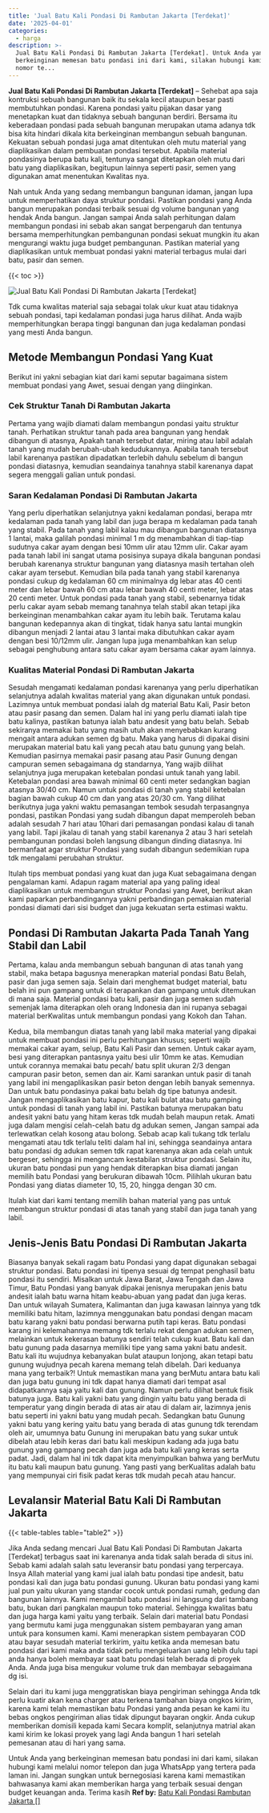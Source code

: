 ```yaml
---
title: 'Jual Batu Kali Pondasi Di Rambutan Jakarta [Terdekat]'
date: '2025-04-01'
categories:
  - harga
description: >-
  Jual Batu Kali Pondasi Di Rambutan Jakarta [Terdekat]. Untuk Anda yang
  berkeinginan memesan batu pondasi ini dari kami, silakan hubungi kami melalui
  nomor te...
---
```


**Jual Batu Kali Pondasi Di Rambutan Jakarta \[Terdekat\]** – Sehebat apa saja kontruksi sebuah bangunan baik itu sekala kecil ataupun besar pasti membutuhkan pondasi. Karena pondasi yaitu pijakan dasar yang menetapkan kuat dan tidaknya sebuah bangunan berdiri. Bersama itu keberadaan pondasi pada sebuah bangunan merupakan utama adanya tdk bisa kita hindari dikala kita berkeinginan membangun sebuah bangunan. Kekuatan sebuah pondasi juga amat ditentukan oleh mutu material yang diaplikasikan dalam pembuatan pondasi tersebut. Apabila material pondasinya berupa batu kali, tentunya sangat ditetapkan oleh mutu dari batu yang diaplikasikan, begitupun lainnya seperti pasir, semen yang digunakan amat menentukan Kwalitas nya.

Nah untuk Anda yang sedang membangun bangunan idaman, jangan lupa untuk memperhatikan daya struktur pondasi. Pastikan pondasi yang Anda bangun merupakan pondasi terbaik sesuai dg volume bangunan yang hendak Anda bangun. Jangan sampai Anda salah perhitungan dalam membangun pondasi ini sebab akan sangat berpengaruh dan tentunya bersama memperhitungkan pembangunan pondasi sekuat mungkin itu akan mengurangi waktu juga budget pembangunan. Pastikan material yang diaplikasikan untuk membuat pondasi yakni material terbagus mulai dari batu, pasir dan semen.

{{< toc >}}

![Jual Batu Kali Pondasi Di Rambutan Jakarta [Terdekat]](/images/jual-batu-kali-07.png)

Tdk cuma kwalitas material saja sebagai tolak ukur kuat atau tidaknya sebuah pondasi, tapi kedalaman pondasi juga harus dilihat. Anda wajib memperhitungkan berapa tinggi bangunan dan juga kedalaman pondasi yang mesti Anda bangun.

## Metode Membangun Pondasi Yang Kuat

Berikut ini yakni sebagian kiat dari kami seputar bagaimana sistem membuat pondasi yang Awet, sesuai dengan yang diinginkan.

### Cek Struktur Tanah Di Rambutan Jakarta

Pertama yang wajib diamati dalam membangun pondasi yaitu struktur tanah. Perhatikan struktur tanah pada area bangunan yang hendak dibangun di atasnya, Apakah tanah tersebut datar, miring atau labil adalah tanah yang mudah berubah-ubah kedudukannya. Apabila tanah tersebut labil karenanya pastikan dipadatkan terlebih dahulu sebelum di bangun pondasi diatasnya, kemudian seandainya tanahnya stabil karenanya dapat segera menggali galian untuk pondasi.

### Saran Kedalaman Pondasi Di Rambutan Jakarta

Yang perlu diperhatikan selanjutnya yakni kedalaman pondasi, berapa mtr kedalaman pada tanah yang labil dan juga berapa m kedalaman pada tanah yang stabil. Pada tanah yang labil kalau mau dibangun bangunan diatasnya 1 lantai, maka galilah pondasi minimal 1 m dg menambahkan di tiap-tiap sudutnya cakar ayam dengan besi 10mm ulir atau 12mm ulir. Cakar ayam pada tanah labil ini sangat utama posisinya supaya dikala bangunan pondasi berubah karenanya struktur bangunan yang diatasnya masih tertahan oleh cakar ayam tersebut. Kemudian bila pada tanah yang stabil karenanya pondasi cukup dg kedalaman 60 cm minimalnya dg lebar atas 40 centi meter dan lebar bawah 60 cm atau lebar bawah 40 centi meter, lebar atas 20 centi meter. Untuk pondasi pada tanah yang stabil, sebenarnya tidak perlu cakar ayam sebab memang tanahnya telah stabil akan tetapi jika berkeinginan menambahkan cakar ayam itu lebih baik. Terutama kalau bangunan kedepannya akan di tingkat, tidak hanya satu lantai mungkin dibangun menjadi 2 lantai atau 3 lantai maka dibutuhkan cakar ayam dengan besi 10/12mm ulir. Jangan lupa juga menambahkan kan selup sebagai penghubung antara satu cakar ayam bersama cakar ayam lainnya.

### Kualitas Material Pondasi Di Rambutan Jakarta

Sesudah mengamati kedalaman pondasi karenanya yang perlu diperhatikan selanjutnya adalah kwalitas material yang akan digunakan untuk pondasi. Lazimnya untuk membuat pondasi ialah dg material Batu Kali, Pasir beton atau pasir pasang dan semen. Dalam hal ini yang perlu diamati ialah tipe batu kalinya, pastikan batunya ialah batu andesit yang batu belah. Sebab sekiranya memakai batu yang masih utuh akan menyebabkan kurang mengait antara adukan semen dg batu. Maka yang harus di dipakai disini merupakan material batu kali yang pecah atau batu gunung yang belah. Kemudian pasirnya memakai pasir pasang atau Pasir Gunung dengan campuran semen sebagaimana dg standarnya, Yang wajib dilihat selanjutnya juga merupakan ketebalan pondasi untuk tanah yang labil. Ketebalan pondasi area bawah minimal 60 centi meter sedangkan bagian atasnya 30/40 cm. Namun untuk pondasi di tanah yang stabil ketebalan bagian bawah cukup 40 cm dan yang atas 20/30 cm. Yang dilihat berikutnya juga yakni waktu pemasangan tembok sesudah terpasangnya pondasi, pastikan Pondasi yang sudah dibangun dapat memperoleh beban adalah sesudah 7 hari atau 10hari dari pemasangan pondasi kalau di tanah yang labil. Tapi jikalau di tanah yang stabil karenanya 2 atau 3 hari setelah pembangunan pondasi boleh langsung dibangun dinding diatasnya. Ini bermanfaat agar struktur Pondasi yang sudah dibangun sedemikian rupa tdk mengalami perubahan struktur.

Itulah tips membuat pondasi yang kuat dan juga Kuat sebagaimana dengan pengalaman kami. Adapun ragam material apa yang paling ideal diaplikasikan untuk membangun struktur Pondasi yang Awet, berikut akan kami paparkan perbandingannya yakni perbandingan pemakaian material pondasi diamati dari sisi budget dan juga kekuatan serta estimasi waktu.

## Pondasi Di Rambutan Jakarta Pada Tanah Yang Stabil dan Labil

Pertama, kalau anda membangun sebuah bangunan di atas tanah yang stabil, maka betapa bagusnya menerapkan material pondasi Batu Belah, pasir dan juga semen saja. Selain dari menghemat budget material, batu belah ini pun gampang untuk di terapankan dan gampang untuk ditemukan di mana saja. Material pondasi batu kali, pasir dan juga semen sudah semenjak lama diterapkan oleh orang Indonesia dan ini rupanya sebagai material berKwalitas untuk membangun pondasi yang Kokoh dan Tahan.

Kedua, bila membangun diatas tanah yang labil maka material yang dipakai untuk membuat pondasi ini perlu perhitungan khusus; seperti wajib memakai cakar ayam, selup, Batu Kali Pasir dan semen. Untuk cakar ayam, besi yang diterapkan pantasnya yaitu besi ulir 10mm ke atas. Kemudian untuk corannya memakai batu pecah/ batu split ukuran 2/3 dengan campuran pasir beton, semen dan air. Kami sarankan untuk pasir di tanah yang labil ini mengaplikasikan pasir beton dengan lebih banyak semennya. Dan untuk batu pondasinya pakai batu belah dg tipe batunya andesit. Jangan mengaplikasikan batu kapur, batu kali bulat atau batu gamping untuk pondasi di tanah yang labil ini. Pastikan batunya merupakan batu andesit yakni batu yang hitam keras tdk mudah belah maupun retak. Amati juga dalam mengisi celah-celah batu dg adukan semen, Jangan sampai ada terlewatkan celah kosong atau bolong. Sebab acap kali tukang tdk terlalu mengamati atau tdk terlalu teliti dalam hal ini, sehingga seandainya antara batu pondasi dg adukan semen tdk rapat karenanya akan ada celah untuk bergeser, sehingga ini mengancam kestabilan struktur pondasi. Selain itu, ukuran batu pondasi pun yang hendak diterapkan bisa diamati jangan memilih batu Pondasi yang berukuran dibawah 10cm. Pilihlah ukuran batu Pondasi yang diatas diameter 10, 15, 20, hingga dengan 30 cm.

Itulah kiat dari kami tentang memilih bahan material yang pas untuk membangun struktur pondasi di atas tanah yang stabil dan juga tanah yang labil.

## Jenis-Jenis Batu Pondasi Di Rambutan Jakarta

Biasanya banyak sekali ragam batu Pondasi yang dapat digunakan sebagai struktur pondasi. Batu pondasi ini tipenya sesuai dg tempat penghasil batu pondasi itu sendiri. Misalkan untuk Jawa Barat, Jawa Tengah dan Jawa Timur, Batu Pondasi yang banyak dipakai jenisnya merupakan jenis batu andesit ialah batu warna hitam keabu-abuan yang padat dan juga keras. Dan untuk wilayah Sumatera, Kalimantan dan juga kawasan lainnya yang tdk memiliki batu hitam, lazimnya menggunakan batu pondasi dengan macam batu karang yakni batu pondasi berwarna putih tapi keras. Batu pondasi karang ini kelemahannya memang tdk terlalu rekat dengan adukan semen, melainkan untuk kekerasan batunya sendiri telah cukup kuat. Batu kali dan batu gunung pada dasarnya memiliki tipe yang sama yakni batu andesit. Batu kali itu wujudnya kebanyakan bulat ataupun lonjong, akan tetapi batu gunung wujudnya pecah karena memang telah dibelah. Dari keduanya mana yang terbaik?! Untuk memastikan mana yang berMutu antara batu kali dan juga batu gunung ini tdk dapat hanya diamati dari tempat asal didapatkannya saja yaitu kali dan gunung. Namun perlu dilihat bentuk fisik batunya juga. Batu kali yakni batu yang dingin yaitu batu yang berada di temperatur yang dingin berada di atas air atau di dalam air, lazimnya jenis batu seperti ini yakni batu yang mudah pecah. Sedangkan batu Gunung yakni batu yang kering yaitu batu yang berada di atas gunung tdk terendam oleh air, umumnya batu Gunung ini merupakan batu yang sukar untuk dibelah atau lebih keras dari batu kali meskipun kadang ada juga batu gunung yang gampang pecah dan juga ada batu kali yang keras serta padat. Jadi, dalam hal ini tdk dapat kita menyimpulkan bahwa yang berMutu itu batu kali maupun batu gunung. Yang pasti yang berKualitas adalah batu yang mempunyai ciri fisik padat keras tdk mudah pecah atau hancur.

## Levalansir Material Batu Kali Di Rambutan Jakarta

{{< table-tables table="table2" >}}

Jika Anda sedang mencari Jual Batu Kali Pondasi Di Rambutan Jakarta \[Terdekat\] terbagus saat ini karenanya anda tidak salah berada di situs ini. Sebab kami adalah salah satu leveransir batu pondasi yang terpercaya. Insya Allah material yang kami jual ialah batu pondasi tipe andesit, batu pondasi kali dan juga batu pondasi gunung. Ukuran batu pondasi yang kami jual pun yaitu ukuran yang standar cocok untuk pondasi rumah, gedung dan bangunan lainnya. Kami mengambil batu pondasi ini langsung dari tambang batu, bukan dari pangkalan maupun toko material. Sehingga kwalitas batu dan juga harga kami yaitu yang terbaik. Selain dari material batu Pondasi yang bermutu kami juga menggunakan sistem pembayaran yang aman untuk para konsumen kami. Kami menerapkan sistem pembayaran COD atau bayar sesudah material terkirim, yaitu ketika anda memesan batu pondasi dari kami maka anda tidak perlu mengeluarkan uang lebih dulu tapi anda hanya boleh membayar saat batu pondasi telah berada di proyek Anda. Anda juga bisa mengukur volume truk dan membayar sebagaimana dg isi.

Selain dari itu kami juga menggratiskan biaya pengiriman sehingga Anda tdk perlu kuatir akan kena charger atau terkena tambahan biaya ongkos kirim, karena kami telah memastikan batu Pondasi yang anda pesan ke kami itu bebas ongkos pengiriman alias tidak dipungut bayaran ongkir. Anda cukup memberikan domisili kepada kami Secara komplit, selanjutnya matrial akan kami kirim ke lokasi proyek yang lagi Anda bangun 1 hari setelah pemesanan atau di hari yang sama.

Untuk Anda yang berkeinginan memesan batu pondasi ini dari kami, silakan hubungi kami melalui nomor telepon dan juga WhatsApp yang tertera pada laman ini. Jangan sungkan untuk bernegosiasi karena kami memastikan bahwasanya kami akan memberikan harga yang terbaik sesuai dengan budget keuangan anda. Terima kasih
**Ref by:** [Batu Kali Pondasi Rambutan Jakarta []](https://id.wikipedia.org/wiki/Batu)
